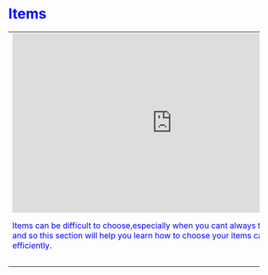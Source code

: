 <DOCTYPE html>
<html>
<head>
<style>
div {
    border: 1px solid black;
    background-color: darkred;
    padding-top: 50px;
    padding-right: 30px;
    padding-bottom: 50px;
    padding-left: 80px;
}
</style
</head>
<title>Itemization and Decision Making</title>
<body background="https://s-media-cache-ak0.pinimg.com/originals/d9/0d/05/d90d054b91ffc686e6c659a0c415e9dd.jpg">

<h1 style="color:blue;">Items</h1>

<table>
 <tr>
   <td><iframe width="640" height="360" src="https://www.youtube.com/embed/0HGU77c2HIE" frameborder="0" allowfullscreen></iframe> <p style="color:blue;">Items can be difficult to choose,especially when you cant always test different builds and so this section will help you learn how to choose your items carefully,and efficiently.</p> </td>
  </tr>
  <tr>
    <td></td>
    <td></td> 
    <td></td>
  </tr>
  <tr>
    <td></td>
    <td></td> 
    <td></td>
  </tr>
</table>






</body>
</html>
